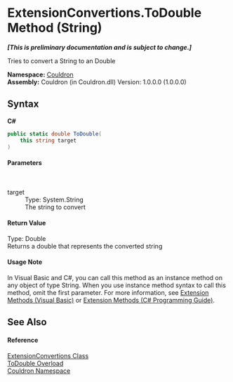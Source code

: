 # ExtensionConvertions.ToDouble Method (String)
 _**\[This is preliminary documentation and is subject to change.\]**_

Tries to convert a String to an Double

**Namespace:**&nbsp;<a href="N_Couldron">Couldron</a><br />**Assembly:**&nbsp;Couldron (in Couldron.dll) Version: 1.0.0.0 (1.0.0.0)

## Syntax

**C#**<br />
``` C#
public static double ToDouble(
	this string target
)
```


#### Parameters
&nbsp;<dl><dt>target</dt><dd>Type: System.String<br />The string to convert</dd></dl>

#### Return Value
Type: Double<br />Returns a double that represents the converted string

#### Usage Note
In Visual Basic and C#, you can call this method as an instance method on any object of type String. When you use instance method syntax to call this method, omit the first parameter. For more information, see <a href="http://msdn.microsoft.com/en-us/library/bb384936.aspx">Extension Methods (Visual Basic)</a> or <a href="http://msdn.microsoft.com/en-us/library/bb383977.aspx">Extension Methods (C# Programming Guide)</a>.

## See Also


#### Reference
<a href="T_Couldron_ExtensionConvertions">ExtensionConvertions Class</a><br /><a href="Overload_Couldron_ExtensionConvertions_ToDouble">ToDouble Overload</a><br /><a href="N_Couldron">Couldron Namespace</a><br />